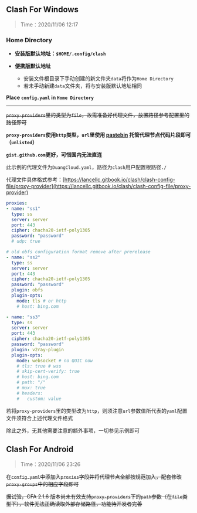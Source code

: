 ## Clash For Windows
> Time：2020/11/06 12:17

### Home Directory
- **安装版默认地址：`$HOME/.config/clash`**

- **便携版默认地址**
  + 安装文件根目录下手动创建的新文件夹`data`将作为`Home Directory`
  + 若未手动新建`data`文件夹，将与安装版默认地址相同

**Place `config.yaml` in `Home Directory`**

---

~~`proxy-providers`里的类型为`file`，故需准备好代理文件，放置路径参考配置里的路径即可~~

**`proxy-providers`使用`http`类型，`url`里使用 [pastebin](https://pastebin.com) 托管代理节点代码片段即可（`unlisted`）**

**`gist.github.com`更好，可惜国内无法直连**

此示例的代理文件为`DuangCloud.yaml`，路径为`clash`用户配置根路径`./`

代理文件具体格式参考：[https://lancellc.gitbook.io/clash/clash-config-file/proxy-provider](https://lancellc.gitbook.io/clash/clash-config-file/proxy-provider)

```yaml
proxies:
- name: "ss1"
  type: ss
  server: server
  port: 443
  cipher: chacha20-ietf-poly1305
  password: "password"
  # udp: true

# old obfs configuration format remove after prerelease
- name: "ss2"
  type: ss
  server: server
  port: 443
  cipher: chacha20-ietf-poly1305
  password: "password"
  plugin: obfs
  plugin-opts:
    mode: tls # or http
    # host: bing.com

- name: "ss3"
  type: ss
  server: server
  port: 443
  cipher: chacha20-ietf-poly1305
  password: "password"
  plugin: v2ray-plugin
  plugin-opts:
    mode: websocket # no QUIC now
    # tls: true # wss
    # skip-cert-verify: true
    # host: bing.com
    # path: "/"
    # mux: true
    # headers:
    #   custom: value
```
若将`proxy-providers`里的类型改为`http`，则须注意`url`参数值所代表的`yaml`配置文件须符合上述代理文件格式

除此之外，无其他需要注意的额外事项，一切参见示例即可

## Clash For Android
> Time：2020/11/06 23:26

~~在`config.yaml`中添加入`proxies`字段并将代理节点全部按规范加入，配套修改`proxy-groups`中的相应字段即可~~

~~据试验，CFA 2.1.6 版本尚未有效支持`proxy-providers`下的`path`参数（在`file`类型下），软件无法正确读取外部存储路径，功能待开发者完善~~
